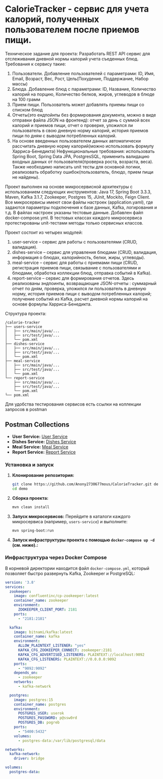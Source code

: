 # CalorieTracker - сервис для учета калорий, полученных пользователем после приемов пищи.

Техническое задание для проекта:
Разработать REST API сервис для отслеживания дневной нормы калорий учета съеденных блюд. 
Требования к сервису такие: 
1. Пользователи. Добавление пользователей с параметрами: ID, Имя, Email, Возраст, Вес, Рост, Цель(Похудение, Поддержание, Набор массы)
2. Блюда. Добавление блюд с параметрами: ID, Название, Количество калорий на порцию, Количество белков, жиров, углеводов в блюде на 100 грамм
3. Прием пищи. Пользователь может добавлять приемы пищи со списком блюд
4. Отчеты(это ендпойнты без формирования документа, можно в виде отправки файла JSON на фронтенд): отчет за день с суммой всех калорий и приемов пищи, отчет о проверке, уложился ли пользователь в свою дневную норму калорий, история приемов пищи по дням с выводом потребленных калорий.
5. На основе введенных пользователем данных автоматически рассчитать дневную норму калорий(можно использовать формулу Харриса-Бенедикта) Нефункциональные требования: использовать Spring Boot, Spring Data JPA, PostgresSQL, применить валидацию входных данных от пользователя(проверка роста, возраста, веса). Также необходимо написать unit тесты для основной логики, реализовать обработку ошибок(пользователь, блюдо, прием пищи не найдены).

Проект выполнен на основе микросервисной архитектуры с использованием следующих инструментов: Java 17, Spring Boot 3.3.3, Maven, Kafka 3.1.7, Zookeeper, Postgres 15, JUnit, Mockito, Feign Client. Все микросервисы имеют свои файлы настроек (application.yaml), где задаются параметры подключения к базе данных, Kafka, логирования и т.д. В файлах настроек указаны тестовые данные. Добавлен файл docker-compose.yml. В тестовых классах каждого микросервиса протестированы unit-тестами методы только сервисных классов.

Проект состоит из четырех модулей:
1. user-service – сервис для работы с пользователями (CRUD, валидация).
2. dishes-service – сервис для управления блюдами (CRUD, валидация, информация о блюдах, калорийность, белки, жиры, углеводы).
3. meal-service – сервис для работы с приемами пищи (CRUD, регистрация приемов пищи, связывание с пользователями и блюдами, обработка коллекции блюд, отправка событий в Kafka).
4. report-service – сервис для формирования отчетов. Здесь реализованы эндпоинты, возвращающие JSON-отчеты : суммарный отчет по дням, проверка, уложился ли пользователь в дневную норму, история приемов пищи с выводом потребленных калорий; получение событий из Kafka, расчет дневной нормы калорий на основе формулы Харриса-Бенедикта.
   
Структура проекта:
```
/calorie-tracker
├── users-service
│   ├── src/main/java/...
│   ├── src/test/java/...
│   └── pom.xml
├── dishes-service
│   ├── src/main/java/...
│   ├── src/test/java/...
│   └── pom.xml
├── meal-service
│   ├── src/main/java/...
│   ├── src/test/java/...
│   └── pom.xml
└── report-service
    ├── src/main/java/...
    ├── src/test/java/...
    └── pom.xml
└── pom.xml
```
Для удобства тестирования сервисов есть ссылки на коллекции запросов в postman
## Postman Collections

- **User Service:** [User Service](https://www.postman.com/your-username/workspace/your-workspace/collection/your-user-service-collection](https://lunar-astronaut-228999.postman.co/workspace/Team-Workspace~38144695-1e32-4100-88bb-de34b80eff1f/collection/43354093-1eee36e1-83af-441e-8d76-8a457af84a89?action=share&creator=43354093))
- **Dishes Service:** [Dishes Service](https://www.postman.com/your-username/workspace/your-workspace/collection/your-dishes-service-collection](https://lunar-astronaut-228999.postman.co/workspace/Team-Workspace~38144695-1e32-4100-88bb-de34b80eff1f/collection/43354093-c06965d1-2b06-4a2c-960c-09bab708218d?action=share&creator=43354093))
- **Meal Service:** [Meal Service](https://www.postman.com/your-username/workspace/your-workspace/collection/your-meal-service-collection](https://lunar-astronaut-228999.postman.co/workspace/Team-Workspace~38144695-1e32-4100-88bb-de34b80eff1f/collection/43354093-4b768669-cd7e-49cd-8932-5936a3fcff74?action=share&creator=43354093))
- **Report Service:** [Report Service](https://www.postman.com/your-username/workspace/your-workspace/collection/your-report-service-collection](https://lunar-astronaut-228999.postman.co/workspace/Team-Workspace~38144695-1e32-4100-88bb-de34b80eff1f/collection/43354093-c0145c6a-3ef4-4ab1-9959-2395a992938c?action=share&creator=43354093))


### Установка и запуск

1. **Клонирование репозитория:**
   ```bash
   git clone https://github.com/Anony2730677mous/CalorieTracker.git demo
   cd demo

    ```

2. **Сборка проекта:**
    ```sh
    mvn clean install
    ```

3. **Запуск микросервисов:**
   Перейдите в каталоги каждого микросервиса (например, `users-service`) и выполните:
    ```sh
    mvn spring-boot:run
    ```
4. **Запуск инфраструктуры проекта с помощью `docker-compose up -d` (см. ниже).:**

### Инфраструктура через Docker Compose

В корневой директории находится файл `docker-compose.yml`, который позволяет быстро развернуть Kafka, Zookeeper и PostgreSQL:
```yaml
version: '3.8'
services:
  zookeeper:
    image: confluentinc/cp-zookeeper:latest
    container_name: zookeeper
    environment:
      ZOOKEEPER_CLIENT_PORT: 2181
    ports:
      - "2181:2181"

  kafka:
    image: bitnami/kafka:latest
    container_name: kafka
    environment:
      ALLOW_PLAINTEXT_LISTENER: "yes"
      KAFKA_CFG_ZOOKEEPER_CONNECT: zookeeper:2181
      KAFKA_CFG_ADVERTISED_LISTENERS: PLAINTEXT://localhost:9092
      KAFKA_CFG_LISTENERS: PLAINTEXT://0.0.0.0:9092
    ports:
      - "9092:9092"
    depends_on:
      - zookeeper
    networks:
      - kafka-network

  postgres:
    image: postgres:15
    container_name: postgres
    environment:
      POSTGRES_USER: userok
      POSTGRES_PASSWORD: p@ssw0rd
      POSTGRES_DB: pogreb
    ports:
      - "5400:5432"
    volumes:
      - postgres-data:/var/lib/postgresql/data

networks:
  kafka-network:
    driver: bridge

volumes:
  postgres-data:
```
